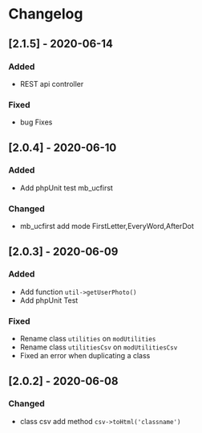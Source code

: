 # Changelog

## [2.1.5] - 2020-06-14

### Added

- REST api controller

### Fixed

- bug Fixes

## [2.0.4] - 2020-06-10

### Added

- Add phpUnit test mb_ucfirst

### Changed

- mb_ucfirst 
	add mode FirstLetter,EveryWord,AfterDot


## [2.0.3] - 2020-06-09

### Added
- Add function `util->getUserPhoto()`
- Add phpUnit Test
### Fixed

- Rename class `utilities` on `modUtilities`
- Rename class `utilitiesCsv` on `modUtilitiesCsv`
- Fixed an error when duplicating a class

## [2.0.2] - 2020-06-08

### Changed

- class csv add method `csv->toHtml('classname')`
